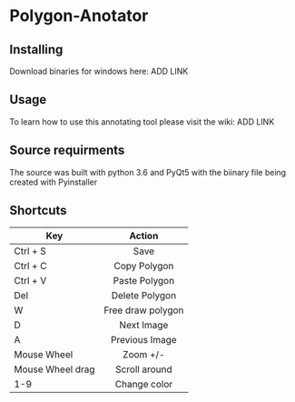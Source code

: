 # Polygon-Anotator

## Installing 
Download binaries for windows here: ADD LINK

## Usage
To learn how to use this annotating tool please visit the wiki: ADD LINK

## Source requirments
The source was built with python 3.6 and PyQt5 with the biinary file being created with Pyinstaller 

## Shortcuts

| Key           | Action        |
| ------------- |:-------------:|
| Ctrl + S      | Save          |
| Ctrl + C      | Copy Polygon  |
| Ctrl + V      | Paste Polygon |
| Del           | Delete Polygon|
| W             | Free draw polygon|
| D             | Next Image    |
| A             | Previous Image|
| Mouse Wheel   | Zoom +/-      |
| Mouse Wheel drag |Scroll around |
| 1-9           | Change color|

